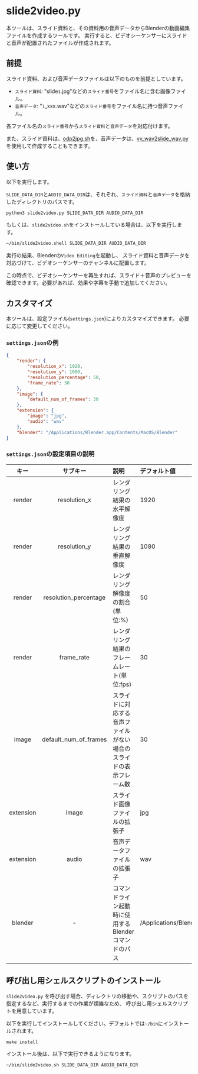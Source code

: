 # slide2video.py

本ツールは、スライド資料と、その資料用の音声データからBlenderの動画編集ファイルを作成するツールです。
実行すると、ビデオシーケンサーにスライドと音声が配置されたファイルが作成されます。

## 前提

スライド資料、および音声データファイルは以下のものを前提としています。

- `スライド資料`: "slide`1`.jpg"などの`スライド番号`をファイル名に含む画像ファイル。
- `音声データ`: "`1`_xxx.wav"などの`スライド番号`をファイル名に持つ音声ファイル。

各ファイル名の`スライド番号`から`スライド資料`と`音声データ`を対応付けます。

また、スライド資料は、[odp2jpg.sh](https://github.com/kantas-spike/odp2jpg.sh)を、音声データは、[vv_wav2slide_wav.py](https://github.com/kantas-spike/vv_wav2slide_wav.py)を使用して作成することもできます。

## 使い方

以下を実行します。

`SLIDE_DATA_DIR`と`AUDIO_DATA_DIR`は、それぞれ、`スライド資料`と`音声データ`を格納したディレクトリのパスです。

~~~sh
python3 slide2video.py SLIDE_DATA_DIR AUDIO_DATA_DIR
~~~

もしくは、`slide2video.sh`をインストールしている場合は、以下を実行します。

~~~sh
~/bin/slide2video.shell SLIDE_DATA_DIR AUDIO_DATA_DIR
~~~

実行の結果、Blenderの`Video Editing`を起動し、
スライド資料と音声データを対応づけて、ビデオシーケンサーのチャンネルに配置します。

この時点で、ビデオシーケンサーを再生すれば、スライド＋音声のプレビューを確認できます。必要があれば、効果や字幕を手動で追加してください。

## カスタマイズ

本ツールは、設定ファイル(`settings.json`)によりカスタマイズできます。
必要に応じて変更してください。

### `settings.json`の例

~~~json
{
    "render": {
        "resolution_x": 1920,
        "resolution_y": 1080,
        "resolution_percentage": 50,
        "frame_rate": 30
    },
    "image": {
        "default_num_of_frames": 30
    },
    "extension": {
        "image": "jpg",
        "audio": "wav"
    },
    "blender": "/Applications/Blender.app/Contents/MacOS/Blender"
}
~~~

### `settings.json`の設定項目の説明

|キー|サブキー|説明|デフォルト値|
|:--:|:---:|:---|:---|
|render|resolution_x|レンダリング結果の水平解像度|1920|
|render|resolution_y|レンダリング結果の垂直解像度|1080|
|render|resolution_percentage|レンダリング解像度の割合(単位:%)|50|
|render|frame_rate|レンダリング結果のフレームレート(単位:fps)|30|
|image|default_num_of_frames|スライドに対応する音声ファイルがない場合のスライドの表示フレーム数|30|
|extension|image|スライド画像ファイルの拡張子|jpg|
|extension|audio|音声データファイルの拡張子|wav|
|blender|-|コマンドライン起動時に使用するBlenderコマンドのパス|/Applications/Blender.app/Contents/MacOS/Blender|

## 呼び出し用シェルスクリプトのインストール

`slide2video.py` を呼び出す場合、ディレクトリの移動や、スクリプトのパスを指定するなど、実行するまでの作業が煩雑なため、
呼び出し用シェルスクリプトを用意しています。

以下を実行してインストールしてください。デフォルトでは`~/bin`にインストールされます。

~~~shell
make install
~~~

インストール後は、以下で実行できるようになります。

~~~sh
~/bin/slide2video.sh SLIDE_DATA_DIR AUDIO_DATA_DIR
~~~
